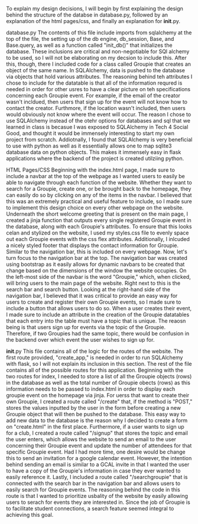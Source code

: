 To explain my design decisions, I will begin by first explaining the design behind the structure of the databse in database.py, followed by an explanation of the html pages/css, and finally an explanation for __init__.py.

database.py
The contents of this file include imports from sqlalchemy at the top of the file, the setting up of the db engine, db_session, Base, and Base.query, as well as a function called "init_db()" that initializes the database. These inclusions are critical and non-negotiable for SQl alchemy to be used, so I will not be elaborating on my decsion to include this. After this, though, there I included code for a class called Groupie that creates an object of the same name. In SQLAlchemy, data is pushed to the database via objects that hold various attributes. The reasoning behind teh attributes I chose to include for the datatable is that all of the information requred is needed in order for other usres to have a clear picture on teh specifications concerning each Groupie event. For example, if the email of the creator wasn't incldued, then users that sign up for the event will not know how to contact the creator. Furthmore, if the location wasn't included, then users would obviously not know where the event will occur. The reason I chose to use SQLAlchemy instead of the otehr options for databases and sql that we learned in class is becasue I was exposed to SQLAlchemy in Tech 4 Social Good, and thought it would be immensely interesting to start my own project from scratch. Addiotnally, I found that SQLAlchemy is very beneficial to use with python as well as it essentially allows one to map sqlite3 database data on python objects. This makes it immensely easy in flask applications where the backend of the project is created utilziing python.

HTML Pages/CSS
Beginning with the index.html page, I made sure to include a navbar at the top of the webpage as I wanted users to easily be able to navigate through each function of the website. Whether they want to search for a Groupie, create one, or be brought back to the homepage, they can easily do so by clicking on any of the items in the navbar. I believed that this was an extremely practical and useful feature to include, so I made sure to implement this design choice on every other webpage on the website. Underneath the short welcome greeting that is present on the main page, I created a jinja function that outputs every single registered Groupie event in the database, along with each Groupie's attributes. To ensure that this looks celan and stylized on the website, I used my styles.css file to evenly space out each Groupie events with the css flex attributes. Additionally, I inlcuded a nicely styled footer that displays the contact information for Groupie. Similar to the navigation bar, this is included on every webpage. 
Now, let's turn focus to the navigation bar at the top. The navigation bar was created using bootstrap as it easily allows for dynamic navbars to be created that change based on the dimensions of the window the website occupies. On the left-most side of the navbar is the word "Groupie," which, when clicked, will bring users to the main page of the website. Right next to this is the search bar and search button. Looking at the right-hand side of the navigation bar, I believed that it was critical to provide an easy way for users to create and register their own Groupie events, so I made sure to include a button that allows users to do so. When a user creates their event, I made sure to include an attribute in the creation of the Groupie datatables that each entry into the table must have a topic that is unique. The reaosn being is that users sign up for events via the topic of the Groupie. Therefore, if two Groupies had the same topic, there would be confusion in the backend over which event the user wishes to sign up for.

__init__.py
This file contains all of the logic for the routes of the website. The first route provided, "create_app," is needed in order to run SQLAlchemy with flask, so I will not explain its inclusion in this section. The rest of the file contains all of the possible routes for this application. Beginning with the two routes for index, I needed to store a list of all the Groupie objects (rows) in the database as well as the total number of Groupie obects (rows) as this information needs to be passed to index.html in order to display each groupie event on the homepage via jinja.
For uerss that want to create their own Groupie, I created a route called "/create" that, if the method is "POST," stores the values inputted by the user in the form before creating a new Groupie object that will then be pushed to the database. This easy way to add new data to the database is the reason why I decided to create a form on "create.html" in the first place.
Furthermore, if a user wants to sign up for a club, I created a route called "/signup" that stores the topic and email the user enters, which allows the website to send an email to the user concerning their Groupie event and update the number of attendees for that specific Groupie event. Had I had more time, one desire would be change this to send an invitation for a google calendar event. However, the intention behind sending an email is similar to a GCAL invite in that I wanted the user to have a copy of the Groupie's information in case they ever wanted to easily reference it. 
Lastly, I included a route called "/searchgroupie" that is connected with the search bar in the navigation bar and allows users to easily search for Groupie events. The reasoning behind the code in this route is that I wanted to prioritize usbality of the website by easily allowing users to serach for events they are interested in. Since the job of Groupie is to facilitate student connections, a search feature seemed integral to achieving this goal. 